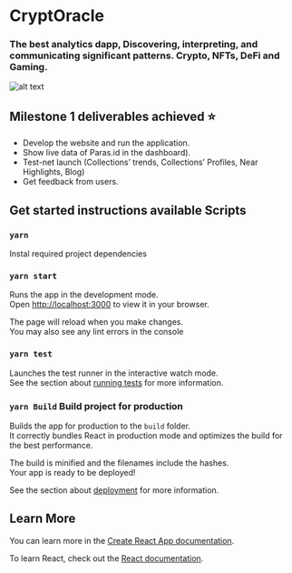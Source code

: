 # CryptOracle

### The best analytics dapp, Discovering, interpreting, and communicating significant patterns. Crypto, NFTs, DeFi and Gaming.

![alt text](https://near.org/wp-content/uploads/2022/10/built-1024x233.png)

## Milestone 1 deliverables achieved ⭐️

- Develop the website and run the application.
- Show live data of Paras.id in the dashboard).
- Test-net launch (Collections’ trends, Collections’ Profiles, Near Highlights, Blog)
- Get feedback from users.
  

## Get started instructions available Scripts

### `yarn` 

Instal required project dependencies


### `yarn start` 

Runs the app in the development mode.\
Open [http://localhost:3000](http://localhost:3000) to view it in your browser.

The page will reload when you make changes.\
You may also see any lint errors in the console

### `yarn test`

Launches the test runner in the interactive watch mode.\
See the section about [running tests](https://facebook.github.io/create-react-app/docs/running-tests) for more information.

### `yarn Build` Build project for production

Builds the app for production to the `build` folder.\
It correctly bundles React in production mode and optimizes the build for the best performance.

The build is minified and the filenames include the hashes.\
Your app is ready to be deployed!

See the section about [deployment](https://facebook.github.io/create-react-app/docs/deployment) for more information.

## Learn More

You can learn more in the [Create React App documentation](https://facebook.github.io/create-react-app/docs/getting-started).

To learn React, check out the [React documentation](https://reactjs.org/).
